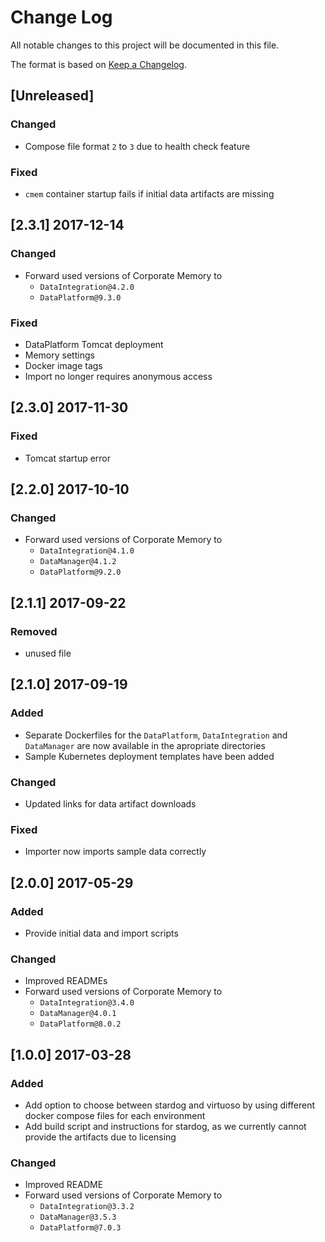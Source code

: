 # Change Log

All notable changes to this project will be documented in this file.

The format is based on [Keep a Changelog](http://keepachangelog.com/).

## [Unreleased]

### Changed

- Compose file format `2` to `3` due to health check feature

### Fixed

- `cmem` container startup fails if initial data artifacts are missing

## [2.3.1] 2017-12-14

### Changed

- Forward used versions of Corporate Memory to
    - `DataIntegration@4.2.0`
    - `DataPlatform@9.3.0`

### Fixed

- DataPlatform Tomcat deployment
- Memory settings
- Docker image tags
- Import no longer requires anonymous access

## [2.3.0] 2017-11-30

### Fixed

- Tomcat startup error

## [2.2.0] 2017-10-10

### Changed

- Forward used versions of Corporate Memory to
    - `DataIntegration@4.1.0`
    - `DataManager@4.1.2`
    - `DataPlatform@9.2.0`

## [2.1.1] 2017-09-22

### Removed

- unused file

## [2.1.0] 2017-09-19

### Added

- Separate Dockerfiles for the `DataPlatform`, `DataIntegration` and `DataManager` are now available in the apropriate directories
- Sample Kubernetes deployment templates have been added

### Changed

- Updated links for data artifact downloads

### Fixed

- Importer now imports sample data correctly

## [2.0.0] 2017-05-29

### Added

- Provide initial data and import scripts

### Changed

- Improved READMEs
- Forward used versions of Corporate Memory to
    - `DataIntegration@3.4.0`
    - `DataManager@4.0.1`
    - `DataPlatform@8.0.2`

## [1.0.0] 2017-03-28

### Added

- Add option to choose between stardog and virtuoso by using different docker compose files for each environment
- Add build script and instructions for stardog, as we currently cannot provide the artifacts due to licensing

### Changed

- Improved README
- Forward used versions of Corporate Memory to
    - `DataIntegration@3.3.2`
    - `DataManager@3.5.3`
    - `DataPlatform@7.0.3`
